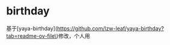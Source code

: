 # birthday

基于[yaya-birthday](https://github.com/lzw-leaf/yaya-birthday?tab=readme-ov-file\)修改，个人用

